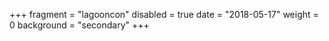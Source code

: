 +++
fragment = "lagooncon"
disabled = true
date = "2018-05-17"
weight = 0
background = "secondary"
+++
